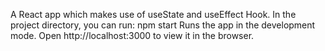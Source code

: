 A React app which makes use of useState and useEffect Hook.
In the project directory, you can run: npm start Runs the app in the development mode. Open http://localhost:3000 to view it in the browser.
